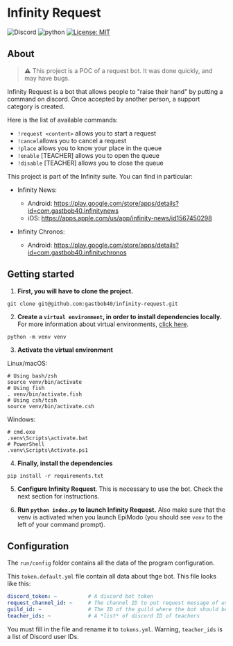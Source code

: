 # Infinity Request

![Discord](https://img.shields.io/badge/Discord-project-brightgreen)
![python](https://img.shields.io/badge/Language-Python-blueviolet)
[![License: MIT](https://img.shields.io/badge/License-MIT-yellow.svg)](https://opensource.org/licenses/MIT)

## About

> :warning: This project is a POC of a request bot. It was done quickly, and may have bugs.

Infinity Request is a bot that allows people to "raise their hand" by putting a command on discord. Once accepted by
another person, a support category is created.

Here is the list of available commands: 
- `!request <content>` allows you to start a request
- `!cancel`allows you to cancel a request
- `!place` allows you to know your place in the queue
- `!enable` [TEACHER] allows you to open the queue
- `!disable` [TEACHER] allows you to close the queue

This project is part of the Infinity suite. You can find in particular:
- Infinity News:
    - Android: https://play.google.com/store/apps/details?id=com.gastbob40.infinitynews
    - iOS: https://apps.apple.com/us/app/infinity-news/id1567450298
    
- Infinity Chronos:
    - Android: https://play.google.com/store/apps/details?id=com.gastbob40.infinitychronos

## Getting started

1. **First, you will have to clone the project.**

```shell
git clone git@github.com:gastbob40/infinity-request.git
```


2. **Create a `virtual environment`, in order to install dependencies locally.** For more information about virtual environments, [click here](https://docs.python.org/3/library/venv.html).

```shell
python -m venv venv
```


3. **Activate the virtual environment**

Linux/macOS:

```shell
# Using bash/zsh
source venv/bin/activate
# Using fish
. venv/bin/activate.fish
# Using csh/tcsh
source venv/bin/activate.csh
``` 

Windows:

```
# cmd.exe
.venv\Scripts\activate.bat
# PowerShell
.venv\Scripts\Activate.ps1
```


4. **Finally, install the dependencies**

````shell
pip install -r requirements.txt
````

5. **Configure Infinity Request**. This is necessary to use the bot. Check the next section for instructions.

6. **Run `python index.py` to launch Infinity Request.** Also make sure that the venv is activated when you launch EpiModo (you should see `venv` to the left of your command prompt).

## Configuration

The `run/config` folder contains all the data of the program configuration.

This `token.default.yml` file contain all data about thge bot. This file looks like this:

```yaml
discord_token: ~          # A discord bot token
request_channel_id: ~     # The channel ID to put request message of user
guild_id: ~               # The ID of the guild where the bot should be use
teacher_ids: ~            # A *list* of discord ID of teachers
```

You must fill in the file and rename it to `tokens.yml`.
Warning, `teacher_ids` is a list of Discord user IDs.
